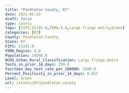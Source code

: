 ```yaml
---
title: "Pendleton County, KY"
date: 2021-05-23
draft: false
type: county
tags: [FIPS:21191.0,FEMA:4.0,Large fringe metro,Green]
categories: [KY]
County: Pendleton County
State: KY
FIPS: 21191.0
FEMA_Region: 4.0
Population: 14590.0
NCHS_Urban_Rural_Classification: Large fringe metro
Tests_in_prior_14_days: 299.0
Fourteen_day_test_rate_per_100000: 2049.0
Percent_Positivity_in_prior_14_days: 0.017
Level: Green
url: /states/KY/pendleton-county
---
```



